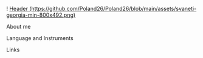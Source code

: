 ! [Header (https://github.com/Poland26/Poland26/blob/main/assets/svaneti-georgia-min-800x492.png)](https://spb.hh.ru/resume/af230c30ff09ca1ca90039ed1f7a6c436b6956)

About me

Language and Instruments

Links 